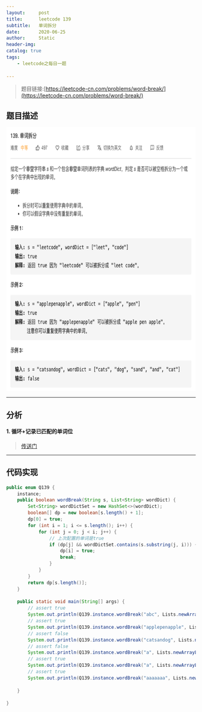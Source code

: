 ```yaml
---
layout:     post
title:      leetcode 139
subtitle:   单词拆分
date:       2020-06-25
author:     Static
header-img: 
catalog: true
tags:
    - leetcode之每日一题
    
---
```


> 题目链接:[https://leetcode-cn.com/problems/word-break/](https://leetcode-cn.com/problems/word-break/)

## 题目描述

<html>
    <img src="/img/leetcode/leetcode-139.png" width="700" height="700" /> 
</html>

---

## 分析

#### 1. 循环+记录已匹配的单词位

> [传送门](https://leetcode-cn.com/problems/word-break/solution/dan-ci-chai-fen-by-leetcode-solution/)

---

## 代码实现

```java
public enum Q139 {
    instance;
    public boolean wordBreak(String s, List<String> wordDict) {
        Set<String> wordDictSet = new HashSet<>(wordDict);
        boolean[] dp = new boolean[s.length() + 1];
        dp[0] = true;
        for (int i = 1; i <= s.length(); i++) {
            for (int j = 0; j < i; j++) {
                // 上次配置的单词是true
                if (dp[j] && wordDictSet.contains(s.substring(j, i))) {
                    dp[i] = true;
                    break;
                }
            }
        }
        return dp[s.length()];
    }

    public static void main(String[] args) {
        // assert true
        System.out.println(Q139.instance.wordBreak("abc", Lists.newArrayList("abc","aaa")));
        // assert true
        System.out.println(Q139.instance.wordBreak("applepenapple", Lists.newArrayList("apple", "pen")));
        // assert false
        System.out.println(Q139.instance.wordBreak("catsandog", Lists.newArrayList("cats", "dog", "sand", "and", "cat")));
        // assert false
        System.out.println(Q139.instance.wordBreak("a", Lists.newArrayList("b")));
        // assert true
        System.out.println(Q139.instance.wordBreak("a", Lists.newArrayList("a")));
        // assert true
        System.out.println(Q139.instance.wordBreak("aaaaaaa", Lists.newArrayList("aaaa","aaa")));

    }

}
```